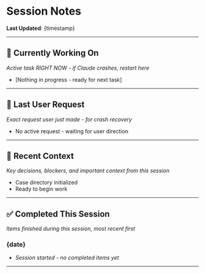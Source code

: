 # Session Notes

**Last Updated**: {timestamp}

---

## 🎯 Currently Working On

*Active task RIGHT NOW - if Claude crashes, restart here*

- [Nothing in progress - ready for next task]

---

## 💬 Last User Request

*Exact request user just made - for crash recovery*

- No active request - waiting for user direction

---

## 📝 Recent Context

*Key decisions, blockers, and important context from this session*

- Case directory initialized
- Ready to begin work

---

## ✅ Completed This Session

*Items finished during this session, most recent first*

### {date}

- *Session started - no completed items yet*

---
